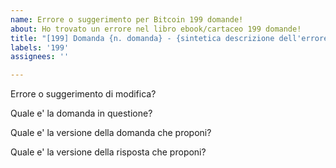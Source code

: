 ```yaml
---
name: Errore o suggerimento per Bitcoin 199 domande!
about: Ho trovato un errore nel libro ebook/cartaceo 199 domande!
title: "[199] Domanda {n. domanda} - {sintetica descrizione dell'errore/suggerimento}"
labels: '199'
assignees: ''

---
```


Errore o suggerimento di modifica?

Quale e' la domanda in questione?

Quale e' la versione della domanda che proponi?

Quale e' la versione della risposta che proponi?
